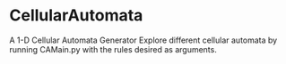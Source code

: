 CellularAutomata
================

A 1-D Cellular Automata Generator
Explore different cellular automata by running CAMain.py with the rules desired as arguments.
